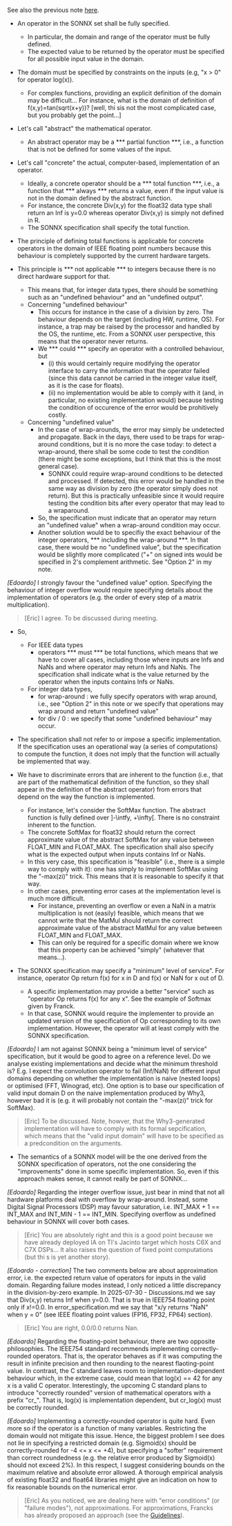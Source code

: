See also the previous note [here](./error_conditions_2.md).

- An operator in the SONNX set shall be fully specified. 
	- In particular, the domain and range of the operator must be fully defined.
	- The expected value to be returned by the operator must be specified for all possible input value in the domain. 

- The domain must be specified by constraints on the inputs (e.g, "x > 0" for operator log(x)). 
	- For complex functions, providing an explicit definition of the domain may be difficult... For instance, what is the domain of definition of f(x,y)=tan(sqrt(x+y))? [well, thi sis not the most complicated case, but you probably get the point...]

- Let's call "abstract" the mathematical operator.
	- An abstract operator may be a *** partial function ***, i.e., a function that is not be defined for some values of the input. 

- Let's call "concrete" the actual, computer-based, implementation of an operator. 
	- Ideally, a concrete operator should be a *** total function ***, i.e., a function that *** always *** returns a value, even if the input value is not in the domain defined by the abstract function. 
	- For instance, the concrete Div(x,y) for the float32 data type shall return an Inf is y=0.0 whereas operator Div(x,y) is simply not defined in R.
	- The SONNX specification shall specify the total function. 

- The principle of defining total functions is applicable for concrete operators in the domain of IEEE floating point numbers because this behaviour is completely supported by the current hardware targets. 

- This principle is *** not applicable *** to integers because there is no direct hardware support for that.
	- This means that, for integer data types, there should be something such as an "undefined	 behaviour" and an "undefined output".
	- Concerning "undefined behaviour" 
		- This occurs for instance in the case of a division by zero. The behaviour depends on the target (including HW, runtime, OS). For instance, a trap may be raised by the processor and handled by the OS, the runtime, etc. From a SONNX user perspective, this means that the operator never returns.
		- We *** could *** specify an operator with a controlled behaviour, but 
			- (i) this would certainly require modifying the operator interface to carry the information that the operator failed (since this data cannot be carried in the integer value itself, as it is the case for floats).  
			- (ii) no implementation would be able to comply with it (and, in particular, no existing implementation would) because testing the condition of occurence of the error would be prohitively costly. 
	- Concerning "undefined value" 
		- In the case of wrap-arounds, the error may simply be undetected and propagate. Back in the days, there used to be traps for wrap-around conditions, but it is no more the case today: to detect a wrap-around, there shall be some code to test the condition (there might be some exceptions, but I think that this is the most general case). 
			- SONNX could require wrap-around conditions to be detected and processed. If detected, this error would be handled in the same way as division by zero (the operator simply does not return). But this is practically unfeasible since it would require testing the condition bits after every operator that may lead to a wraparound. 
		- So, the specification must indicate that an operator may return an "undefined value" when a wrap-around condition may occur. 
		- Another solution would be to specifiy the exact behaviour of the integer operators, *** including the wrap-around ***. In that case, there would be no "undefined value", but the specification would be slightly more complicated ("+" on signed ints would be specified in 2's complement arithmetic. See "Option 2" in my note.

*[Edoardo]* I strongly favour the "undefined value" option. Specifying the behaviour of integer overflow would require specifying details about the implementation of operators (e.g. the order of every step of a matrix multiplication).
> [Eric] I agree. To be discussed during meeting.
> 
- So, 
	- For IEEE data types
		- operators *** must *** be total functions, which means that we have to cover all cases, including those where inputs are Infs and NaNs and where operator may return Infs and NaNs. The specification shall indicate what is the value returned by the operator when the inputs contains Infs or NaNs. 
	- For integer data types, 
		- for wrap-around : we fully specify operators with wrap around, i.e., see "Option 2" in this note or we specify that operations may wrap around and return "undefined value"
		- for div / 0 : we specify that some "undefined behaviour" may occur.
 
- The specification shall not refer to or impose a specific implementation. If the specification uses an operational way (a series of computations) to compute the function, it does not imply that the function will actually be implemented that way. 

- We have to discriminate errors that are inherent to the function (i.e., that are part of the mathematical definition of the function, so they shall appear in the definition of the abstract operator) from errors that depend on the way the function is implemented. 
	- For instance, let's consider the SoftMax function. The abstract function is fully defined over ]-\intfy, +\infty[. There is no constraint inherent to the function. 
	- The concrete SoftMax for float32 should return the correct approximate value of the abstract SoftMax for any value between FLOAT_MIN and FLOAT_MAX. The specification shall also specify what is the expected output when inputs contains Inf or NaNs. 
	- In this very case, this specification is "feasible" (i.e., there is a simple way to comply with it): one has simply to implement SoftMax using the "-max(zi)" trick. This means that it is reasonable to specify it that way.
	- In other cases, preventing error cases at the implementation level is much more difficult. 
		- For instance, preventing an overflow or even a NaN in a matrix multiplication is not (easily) feasible, which means that we cannot write that the MatMul should return the correct approximate value of the abstract MatMul for any value between FLOAT_MIN and FLOAT_MAX. 
		- This can only be required for a specific domain where we know that this property can be achieved "simply" (whatever that means...).  
 
- The SONXX specification may specify a "minimum" level of service". For instance, operator Op return f(x) for x in D and f(x) or NaN for x out of D. 
	- A specific implementation may provide a better "service" such as "operator Op returns f(x) for any x". See the example of Softmax given by Franck.
	- In that case, SONNX would require the implementer to provide an updated version of the specification of Op corresponding to its own implementation. However, the operator will at least comply with the SONNX specification. 

*[Edoardo]* I am not against SONNX being a "minimum level of service" specification, but it would be good to agree on a reference level. Do we analyse existing implementations and decide what the minimum threshold is? E.g. I expect the convolution operator to fail (Inf/NaN) for different input domains depending on whether the implementation is naive (nested loops) or optimised (FFT, Winograd, etc). One option is to base our specification of valid input domain D on the naive implementation produced by Why3, however bad it is (e.g. it will probably not contain the "-max(zi)" trick for SoftMax).

>[Eric] To be discussed.  Note, howver, that the Why3-generated implementation will have to comply with its formal sepcification, which means that the "valid input domain" will have to be specified as a predcondition on the arguments. 

- The semantics of a SONNX model will be the one derived from the SONNX specification of operators, not the one considering the "improvements" done in some specific implementation. So, even if this approach makes sense, it cannot really be part of SONNX...  

*[Edoardo]* Regarding the integer overflow issue, just bear in mind that not all hardware platforms deal with overflow by wrap-around. Instead, some Digital Signal Processors (DSP) may favour saturation, i.e. INT_MAX + 1 == INT_MAX and INT_MIN - 1 == INT_MIN. Specifying overflow as undefined behaviour in SONNX will cover both cases.

>[Eric] You are absolutely right and this is a good point because we have already deployed IA on TI's Jacinto target which hosts C6X and C7X DSPs... It also raises the question of fixed point computations (but thi s is yet another story).

*[Edoardo - correction]* The two comments below are about approximation error, i.e. the expected return value of operators for inputs in the valid domain. Regarding failure modes instead, I only noticed a little discrepancy in the division-by-zero example. In 2025-07-30 - Discussions.md we say that Div(x,y) returns Inf when y=0.0. That is true in IEEE754 floating point only if x!=0.0. In error_specification.md we say that "x/y returns "NaN" when y = 0" (see IEEE floating point values (FP16, FP32, FP64) section).

>[Eric] You are right, 0.0/0.0 returns Nan.

*[Edoardo]* Regarding the floating-point behaviour, there are two opposite philosophies. The IEEE754 standard recommends implementing correctly-rounded operators. That is, the operator behaves as if it was computing the result in infinite precision and then rounding to the nearest flaoting-point value. In contrast, the C standard leaves room to implementation-dependent behaviour which, in the extreme case, could mean that log(x) == 42 for any x is a valid C operator. Interestingly, the upcoming C standard plans to introduce "correctly rounded" version of mathematical operators with a prefix "cr_". That is, log(x) is implementation dependent, but cr_log(x) must be correctly rounded.

*[Edoardo]* Implementing a correctly-rounded operator is quite hard. Even more so if the operator is a function of many variables. Restricting the domain would not mitigate this issue. Hence, the biggest problem I see does not lie in specifying a restricted domain (e.g. Sigmoid(x) should be correctly-rounded for -4 <= x <= +4), but specifying a "softer" requirement than correct roundedness (e.g. the relative error produced by Sigmoid(x) should not exceed 2%). In this respect, I suggest considering bounds on the maximum relative and absolute error allowed. A thorough empirical analysis of existing float32 and float64 libraries might give an indication on how to fix reasonable bounds on the numerical error.

> [Eric] As you noticed, we are dealing here with "error conditions" (or "failure modes"), not approximations. For approximations, Francks has already proposed an approach (see the [Guidelines](../../documents/profile_opset/guidelines.md)). 
